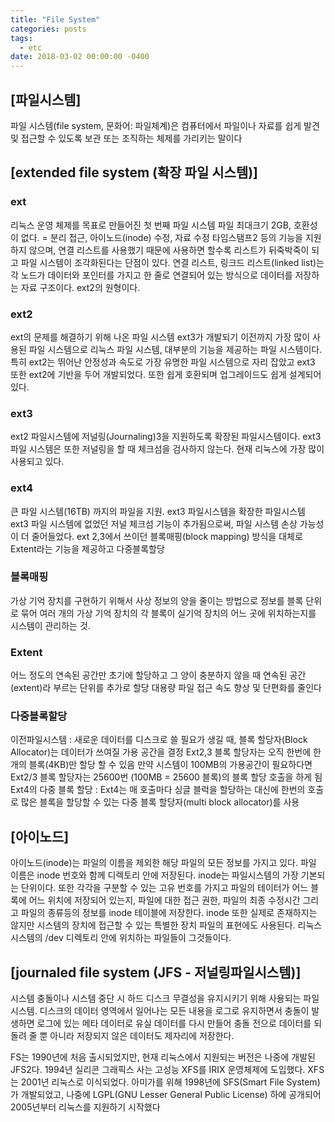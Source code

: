 ```yaml
---
title: "File System"
categories: posts
tags:
  - etc
date: 2018-03-02 00:00:00 -0400
---
```



## [파일시스템]

파일 시스템(file system, 문화어: 파일체계)은 컴퓨터에서 파일이나 자료를 
쉽게 발견 및 접근할 수 있도록 보관 또는 조직하는 체제를 가리키는 말이다


## [extended file system (확장 파일 시스템)]

### ext

리눅스 운영 체제를 목표로 만들어진 첫 번째 파일 시스템
파일 최대크기 2GB, 호환성이 없다. =  분리 접근, 아이노드(inode) 수정, 
자료 수정 타임스탬프2 등의 기능을 지원하지 않으며,
연결 리스트를 사용했기 때문에 사용하면 할수록 리스트가 뒤죽박죽이 되고 파일 시스템이 조각화된다는 단점이 있다.
연결 리스트, 링크드 리스트(linked list)는 각 노드가 데이터와 포인터를 가지고 한 줄로 연결되어 있는 방식으로 데이터를 저장하는 자료 구조이다.
ext2의 원형이다.


### ext2

ext의 문제를 해결하기 위해 나온 파일 시스템
ext3가 개발되기 이전까지 가장 많이 사용된 파일 시스템으로 리눅스 파일 시스템, 대부분의 기능을 제공하는 파일 시스템이다. 
특히 ext2는 뛰어난 안정성과 속도로 가장 유명한 파일 시스템으로 자리 잡았고 
ext3 또한 ext2에 기반을 두어 개발되었다. 또한 쉽게 호환되며 업그레이드도 쉽게 설계되어 있다.



### ext3

ext2 파일시스템에 저널링(Journaling)3을 지원하도록 확장된 파일시스템이다. 
ext3 파일 시스템은 또한 저널링을 할 때 체크섬을 검사하지 않는다.
현재 리눅스에 가장 많이 사용되고 있다.


### ext4

큰 파일 시스템(16TB) 까지의 파일을 지원.
ext3 파일시스템을 확장한 파일시스템
ext3 파일 시스템에 없었던 저널 체크섬 기능이 추가됨으로써, 파일 시스템 손상 가능성이 더 줄어들었다.
ext 2,3에서 쓰이던 블록매핑(block mapping) 방식을 대체로 Extent라는 기능을 제공하고 다중블록할당



### 블록매핑

가상 기억 장치를 구현하기 위해서 사상 정보의 양을 줄이는 방법으로 정보를 블록 단위로 묶어 
여러 개의 가상 기억 장치의 각 블록이 실기억 장치의 어느 곳에 위치하는지를 시스템이 관리하는 것.


### Extent

어느 정도의 연속된 공간만 초기에 할당하고 그 양이 충분하지 않을 때 연속된 공간(extent)라 부르는 단위를 추가로 할당 대용량 파일 접근 속도 향상 및 단편화를 줄인다


### 다중블록할당

이전파일시스템 : 새로운 데이터를 디스크로 쓸 필요가 생길 때, 블록 할당자(Block Allocator)는 데이터가 쓰여질 가용 공간을 결정
Ext2,3 블록 할당자는 오직 한번에 한 개의 블록(4KB)만 할당 할 수 있음
만약 시스템이 100MB의 가용공간이 필요하다면 Ext2/3 블록 할당자는 25600번 (100MB = 25600 블록)의 블록 할당 호출을 하게 됨 
Ext4의 다중 블록 할당 : Ext4는 매 호출마다 싱글 블럭을 할당하는 대신에 
한번의 호출로 많은 블록을 할당할 수 있는 다중 블록 할당자(multi block allocator)를 사용									



## [아이노드]

아이노드(inode)는 파일의 이름을 제외한 해당 파일의 모든 정보를 가지고 있다. 
파일 이름은 inode 번호와 함께 디렉토리 안에 저장된다. 
inode는 파일시스템의 가장 기본되는 단위이다. 
또한 각각을 구분할 수 있는 고유 번호를 가지고 파일의 테이터가 어느 블록에 어느 위치에 저장되어 있는지, 
파일에 대한 접근 권한, 파일의 최종 수정시간 그리고 파일의 종류등의 정보를 inode 테이블에 저장한다. 
inode 또한 실제로 존재하지는 않지만 시스템의 장치에 접근할 수 있는 특별한 장치 파일의 표현에도 사용된다. 
리눅스 시스템의 /dev 디렉토리 안에 위치하는 파일들이 그것들이다. 



## [journaled file system  (JFS - 저널링파일시스템)]

시스템 충돌이나 시스템 중단 시 하드 디스크 무결성을 유지시키기 위해 사용되는 파일 시스템. 
디스크의 데이터 영역에서 일어나는 모든 내용을 로그로 유지하면서 충돌이 발생하면 로그에 있는 메타 데이터로 유실 데이터를 다시 만들어 충돌 전으로 데이터를 되돌려 줄 뿐 아니라 저장되지 않은 데이터도 제자리에 저장한다.

FS는 1990년에 처음 출시되었지만, 현재 리눅스에서 지원되는 버전은 나중에 개발된 JFS2다.
1994년 실리콘 그래픽스 사는 고성능 XFS를 IRIX 운영체제에 도입했다.
XFS는 2001년 리눅스로 이식되었다. 
아미가를 위해 1998년에 SFS(Smart File System)가 개발되었고, 
나중에 LGPL(GNU Lesser General Public License) 하에 공개되어 2005년부터 리눅스를 지원하기 시작했다


